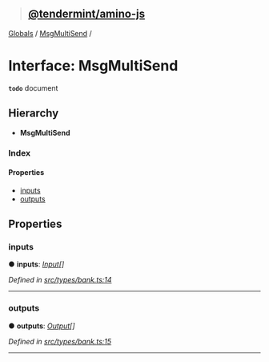 > ## [@tendermint/amino-js](../README.md)

[Globals](../README.md) / [MsgMultiSend](msgmultisend.md) /

# Interface: MsgMultiSend

**`todo`** document

## Hierarchy

* **MsgMultiSend**

### Index

#### Properties

* [inputs](msgmultisend.md#inputs)
* [outputs](msgmultisend.md#outputs)

## Properties

###  inputs

● **inputs**: *[Input](input.md)[]*

*Defined in [src/types/bank.ts:14](url)*

___

###  outputs

● **outputs**: *[Output](output.md)[]*

*Defined in [src/types/bank.ts:15](url)*

___